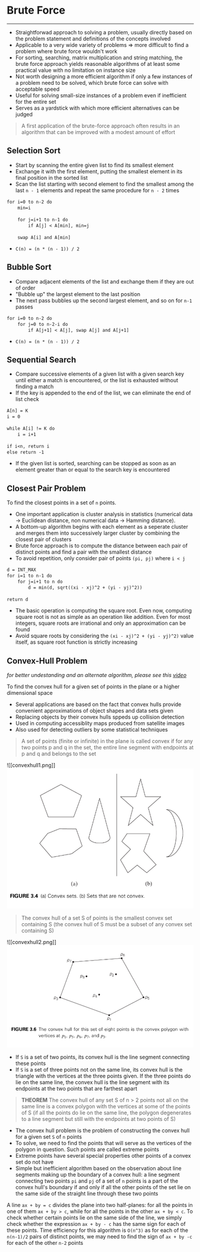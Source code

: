 # Brute Force
---
- Straightforwad approach to solving a problem, usually directly based on the problem statement and definitions of the concepts involved
- Applicable to a very wide variety of problems => more difficult to find a problem where brute force wouldn't work
- For sorting, searching, matrix multiplication and string matching, the brute force approach yields reasonable algorithms of at least some practical value with no limitation on instance size
- Not worth designing a more efficient algorithm if only a few instances of a problem need to be solved, which brute force can solve with acceptable speed
- Useful for solving small-size instances of a problem even if inefficient for the entire set
- Serves as a yardstick with which more efficient alternatives can be judged

> A first  application of the brute-force approach often results in an algorithm that can be improved with a modest amount of effort

## Selection Sort
- Start by scanning the entire given list to find its smallest element
- Exchange it with the first element, putting the smallest element in its final position in the sorted list
- Scan the list starting with second element to find the smallest among the last `n - 1` elements and repeat the same procedure for `n - 2` times
```
for i=0 to n-2 do
	min=i
	
	for j=i+1 to n-1 do
		if A[j] < A[min], min=j  
	
	swap A[i] and A[min]
```
- `C(n) = (n * (n - 1)) / 2`

## Bubble Sort
- Compare adjacent elements of the list and exchange them if they are out of order
- "Bubble up" the largest element to the last position
- The next pass bubbles up the second largest element, and so on  for `n-1 ` passes
```
for i=0 to n-2 do
	for j=0 to n-2-i do
		if A[j+1] < A[j], swap A[j] and A[j+1]
```
- `C(n) = (n * (n - 1)) / 2`

## Sequential Search
- Compare successive elements of a given list with a given search key until either a match is encountered, or the list is exhausted without finding a match
- If the key is appended to the end of the list, we can eliminate the end of list check
```
A[n] = K
i = 0

while A[i] != K do
	i = i+1

if i<n, return i
else return -1 
```
- If the given list is sorted, searching can be stopped as soon as an element greater than or equal to the search key is encountered

## Closest Pair Problem
To find the closest points in a set of `n` points. 
- One important application is cluster analysis in statistics (numerical data -> Euclidean distance, non numerical data -> Hamming distance).
- A bottom-up algorithm begins with each element as a seperate cluster and merges them into successively larger cluster by combining the closest pair of clusters
- Brute force approach is to compute the distance between each pair of distinct points and find a pair with the smallest distance
- To avoid repetition, only consider pair of points `(pi, pj)` where `i < j`
```
d = INT_MAX
for i=1 to n-1 do
	for j=i+1 to n do
		d = min(d, sqrt((xi - xj)^2 + (yi - yj)^2))

return d
```
- The basic operation is computing the square root. Even now, computing square root is not as simple as an operation like addition. Even for most integers, square roots are irrational and only an approximation can be found
- Avoid square roots by considering the `(xi - xj)^2 + (yi - yj)^2)` value itself, as square root function is strictly increasing

## Convex-Hull Problem
*for better undestanding and an alternate algorithm, please see this [video](https://www.youtube.com/watch?v=YNyULRrydVI)*

To find the convex hull for a given set of points in the plane or a higher dimensional space
- Several applications are based on the fact that convex hulls provide convenient approximations of object shapes and data sets given
- Replacing objects by their convex hulls sppeds up collision detection
- Used in computing accessiblity maps produced from satellite images
- Also used for detecting outliers by some statistical techniques

> A set of points (finite or infinite) in the plane is called convex if for any two points p and q in the set, the entire line segment with endpoints at p and q and belongs to the set

![[convexhull1.png]]
![convexhhull1](https://github.com/Shogunkayo/PES_Notes/blob/main/Design%20and%20Analysis%20of%20Algorithms/Images/convexhull1.png)


> The convex hull of a set S of points is the smallest convex set containing S (the convex hull of S must be a subset of any convex set containing S)

![[convexhull2.png]]
![convexhull2](https://github.com/Shogunkayo/PES_Notes/blob/main/Design%20and%20Analysis%20of%20Algorithms/Images/convexhull2.png)

- If `S` is a set of two points, its convex hull is the line segment connecting these points
- If `S` is a set of three points not on the same line, its convex hull is the triangle with the vertices at the three points given. If the three points do lie on the same line, the convex hull is the line segment with its endpoints at the two points that are farthest apart

> **THEOREM** 
> The convex hull of any set S of n > 2 points not all on the same line is a convex polygon with the vertices at some of the points of S (if all the points do lie on the same line, the polygon degenerates to a line segment but still with the endpoints at two points of S)

- The convex hull problem is the problem of constructing the convex hull for a given set `S` of `n` points
- To solve, we need to find the points that will serve as the vertices of the polygon in question. Such points are called extreme points
- Extreme points have several special properties other points of a convex set do not have
- Simple but inefficient algorithm based on the observation about line segments making up the boundary of a convex hull: a line segment connecting two points `pi` and `pj` of a set of `n` points is a part of the convex hull's boundary if and only if all the other points of the set lie on the same side of the straight line through these two points

A line `ax + by = c` divides the plane into two half-planes: for all the points in one of them `ax + by > c`, while for all the points in the other `ax + by < c`. To check whether certain points lie on the same side of the line, we simply check whether the expression `ax + by - c` has the same sign for each of these points. Time efficiency for this algorithm is `O(n^3)` as for each of the `n(n-1)/2` pairs of distinct points, we may need to find the sign of `ax + by -c` for each of the other `n-2` points
